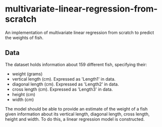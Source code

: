 # multivariate-linear-regression-from-scratch
An implementation of multivariate linear regression from scratch to predict the weights of fish.

## Data
The dataset holds information about 159 different fish, specifying their:
- weight (grams)
- vertical length (cm). Expressed as 'Length1' in data.
- diagonal length (cm). Expressed as 'Length2' in data.
- cross length (cm). Expressed as 'Length3' in data.
- height (cm)
- width (cm)

The model should be able to provide an estimate of the weight of a fish given information about its vertical length, diagonal length, cross length, height and width. To do this, a linear regression model is constructed. 



